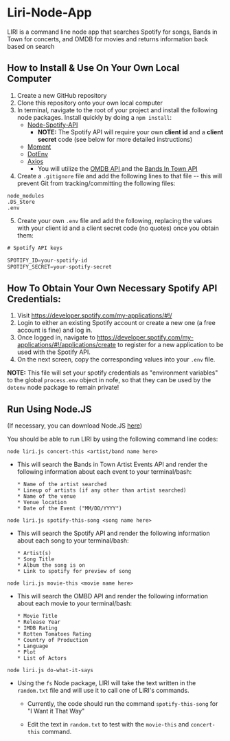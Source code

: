 # Liri-Node-App
LIRI is a command line node app that searches Spotify for songs, Bands in Town for concerts, and OMDB for movies and returns information back based on search 

## How to Install & Use On Your Own Local Computer
1. Create a new GitHub repository 
2. Clone this repository onto your own local computer
3. In terminal, navigate to the root of your project and install the following node packages.  Install quickly by doing a `npm install`:
    * <a href="https://www.npmjs.com/package/node-spotify-api" target="_blank">Node-Spotify-API</a>
        * **NOTE:** The Spotify API will require your own **client id** and a **client secret** code (see below for more detailed instructions)
    * <a href="https://www.npmjs.com/package/moment" target="_blank">Moment</a>
    * <a href="https://www.npmjs.com/package/dotenv" target="_blank">DotEnv</a>
    * <a href="https://www.npmjs.com/package/axios" target="_blank">Axios</a>
        * You will utilize the <a href="http://www.omdbapi.com/" target="_blank">OMDB API </a> and the <a href="http://www.artists.bandsintown.com/bandsintown-api" target="_blank">Bands In Town API</a>
4. Create a `.gitignore` file and add the following lines to that file -- this will prevent Git from tracking/committing the following files:
```
node_modules
.DS_Store
.env
```
5. Create your own `.env` file and add the following, replacing the values with your client id and a client secret code (no quotes) once you obtain them:
```js
# Spotify API keys

SPOTIFY_ID=your-spotify-id
SPOTIFY_SECRET=your-spotify-secret

```
## How To Obtain Your Own Necessary Spotify API Credentials: 
1. Visit <https://developer.spotify.com/my-applications/#!/>
2. Login to either an existing Spotify account or create a new one (a free account is fine) and log in.
3. Once logged in, navigate to <https://developer.spotify.com/my-applications/#!/applications/create> to register for a new application to be used with the Spotify API. 
4. On the next screen, copy the corresponding values into your `.env` file.

**NOTE:** This file will set your spotify credentials as "environment variables" to the global `process.env` object in nofe, so that they can be used by the `dotenv` node package to remain private! 

## Run Using Node.JS 
(If necessary, you can download Node.JS <a href="https://nodejs.org/en/download/">here</a>)

You should be able to run LIRI by using the following command line codes:

`node liri.js concert-this <artist/band name here>`
   * This will search the Bands in Town Artist Events API and render the following information about each event to your terminal/bash:
        ```
        * Name of the artist searched
        * Lineup of artists (if any other than artist searched) 
        * Name of the venue
        * Venue location
        * Date of the Event ("MM/DD/YYYY")
        ```
`node liri.js spotify-this-song <song name here>`
   * This will search the Spotify API and render the following information about each song to your terminal/bash:
        ```
        * Artist(s)
        * Song Title 
        * Album the song is on
        * Link to spotify for preview of song
        ```
`node liri.js movie-this <movie name here>`
   * This will search the OMBD API and render the following information about each movie to your terminal/bash:
        ```
        * Movie Title
        * Release Year
        * IMDB Rating 
        * Rotten Tomatoes Rating 
        * Country of Production
        * Language 
        * Plot
        * List of Actors
        ```
`node liri.js do-what-it-says`
   * Using the `fs` Node package, LIRI will take the text written in the `random.txt` file and will use it to call one of LIRI's commands.

     * Currently, the code should run the command `spotify-this-song` for "I Want it That Way"

     * Edit the text in `random.txt` to test with the `movie-this` and `concert-this` command.







